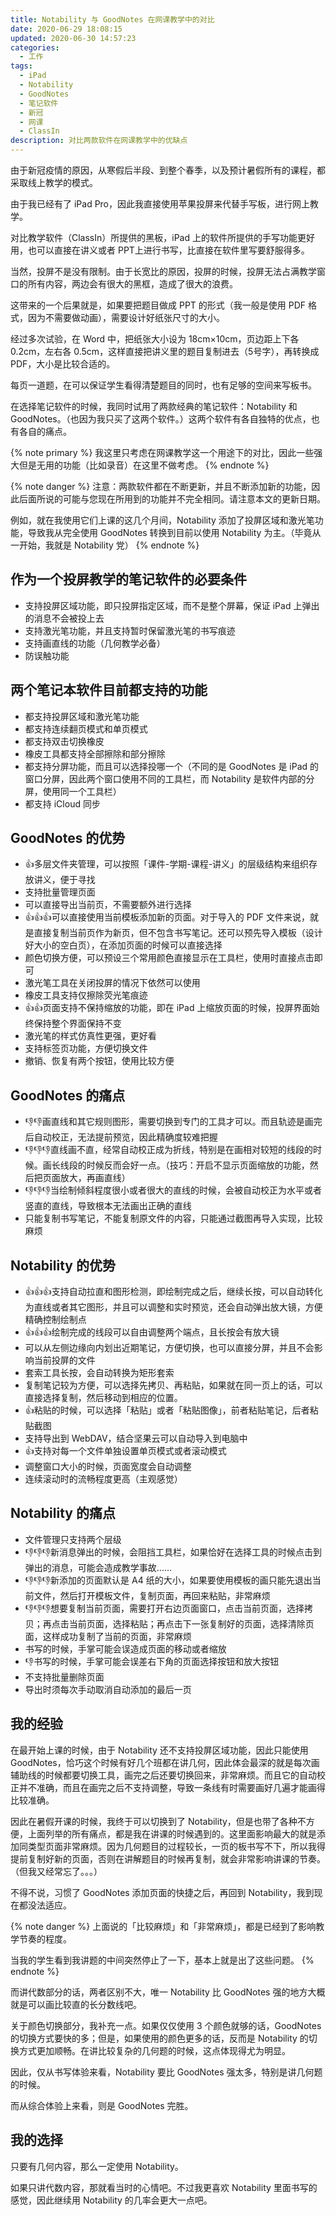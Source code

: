 ```yaml
---
title: Notability 与 GoodNotes 在网课教学中的对比
date: 2020-06-29 18:08:15
updated: 2020-06-30 14:57:23
categories:
  - 工作
tags:
  - iPad
  - Notability
  - GoodNotes
  - 笔记软件
  - 新冠
  - 网课
  - ClassIn
description: 对比两款软件在网课教学中的优缺点
---
```


由于新冠疫情的原因，从寒假后半段、到整个春季，以及预计暑假所有的课程，都采取线上教学的模式。

由于我已经有了 iPad Pro，因此我直接使用苹果投屏来代替手写板，进行网上教学。

对比教学软件（ClassIn）所提供的黑板，iPad 上的软件所提供的手写功能更好用，也可以直接在讲义或者 PPT上进行书写，比直接在软件里写要舒服得多。

当然，投屏不是没有限制。由于长宽比的原因，投屏的时候，投屏无法占满教学窗口的所有内容，两边会有很大的黑框，造成了很大的浪费。

这带来的一个后果就是，如果要把题目做成 PPT 的形式（我一般是使用 PDF 格式，因为不需要做动画），需要设计好纸张尺寸的大小。

经过多次试验，在 Word 中，把纸张大小设为 18cm×10cm，页边距上下各 0.2cm，左右各 0.5cm，这样直接把讲义里的题目复制进去（5号字），再转换成 PDF，大小是比较合适的。

每页一道题，在可以保证学生看得清楚题目的同时，也有足够的空间来写板书。

在选择笔记软件的时候，我同时试用了两款经典的笔记软件：Notability 和 GoodNotes。（也因为我只买了这两个软件。）这两个软件有各自独特的优点，也有各自的痛点。

{% note primary %}
我这里只考虑在网课教学这一个用途下的对比，因此一些强大但是无用的功能（比如录音）在这里不做考虑。
{% endnote %}

{% note danger %}
注意：两款软件都在不断更新，并且不断添加新的功能，因此后面所说的可能与您现在所用到的功能并不完全相同。请注意本文的更新日期。

例如，就在我使用它们上课的这几个月间，Notability 添加了投屏区域和激光笔功能，导致我从完全使用 GoodNotes 转换到目前以使用 Notability 为主。（毕竟从一开始，我就是 Notability 党）
{% endnote %}

## 作为一个投屏教学的笔记软件的必要条件

- 支持投屏区域功能，即只投屏指定区域，而不是整个屏幕，保证 iPad 上弹出的消息不会被投上去
- 支持激光笔功能，并且支持暂时保留激光笔的书写痕迹
- 支持画直线的功能（几何教学必备）
- 防误触功能

## 两个笔记本软件目前都支持的功能

- 都支持投屏区域和激光笔功能
- 都支持连续翻页模式和单页模式
- 都支持双击切换橡皮
- 橡皮工具都支持全部擦除和部分擦除
- 都支持分屏功能，而且可以选择投哪一个（不同的是 GoodNotes 是 iPad 的窗口分屏，因此两个窗口使用不同的工具栏，而 Notability 是软件内部的分屏，使用同一个工具栏）
- 都支持 iCloud 同步

## GoodNotes 的优势

- 👍多层文件夹管理，可以按照「课件-学期-课程-讲义」的层级结构来组织存放讲义，便于寻找
- 支持批量管理页面
- 可以直接导出当前页，不需要额外进行选择
- 👍👍👍可以直接使用当前模板添加新的页面。对于导入的 PDF 文件来说，就是直接复制当前页作为新页，但不包含书写笔记。还可以预先导入模板（设计好大小的空白页），在添加页面的时候可以直接选择
- 颜色切换方便，可以预设三个常用颜色直接显示在工具栏，使用时直接点击即可
- 激光笔工具在关闭投屏的情况下依然可以使用
- 橡皮工具支持仅擦除荧光笔痕迹
- 👍👍页面支持不保持缩放的功能，即在 iPad 上缩放页面的时候，投屏界面始终保持整个界面保持不变
- 激光笔的样式仿真性更强，更好看
- 支持标签页功能，方便切换文件
- 撤销、恢复有两个按钮，使用比较方便

## GoodNotes 的痛点

- 👎👎画直线和其它规则图形，需要切换到专门的工具才可以。而且轨迹是画完后自动校正，无法提前预览，因此精确度较难把握
- 👎👎👎直线画不直，经常自动校正成为折线，特别是在画相对较短的线段的时候。画长线段的时候反而会好一点。（技巧：开启不显示页面缩放的功能，然后把页面放大，再画直线）
- 👎👎👎当绘制倾斜程度很小或者很大的直线的时候，会被自动校正为水平或者竖直的直线，导致根本无法画出正确的直线
- 只能复制书写笔记，不能复制原文件的内容，只能通过截图再导入实现，比较麻烦

## Notability 的优势

- 👍👍👍支持自动拉直和图形检测，即绘制完成之后，继续长按，可以自动转化为直线或者其它图形，并且可以调整和实时预览，还会自动弹出放大镜，方便精确控制绘制点
- 👍👍👍绘制完成的线段可以自由调整两个端点，且长按会有放大镜
- 可以从左侧边缘向内划出近期笔记，方便切换，也可以直接分屏，并且不会影响当前投屏的文件
- 套索工具长按，会自动转换为矩形套索
- 复制笔记较为方便，可以选择先拷贝、再粘贴，如果就在同一页上的话，可以直接选择复制，然后移动到相应的位置。
- 👍粘贴的时候，可以选择「粘贴」或者「粘贴图像」，前者粘贴笔记，后者粘贴截图
- 支持导出到 WebDAV，结合坚果云可以自动导入到电脑中
- 👍支持对每一个文件单独设置单页模式或者滚动模式
- 调整窗口大小的时候，页面宽度会自动调整
- 连续滚动时的流畅程度更高（主观感觉）

## Notability 的痛点

- 文件管理只支持两个层级
- 👎👎👎新消息弹出的时候，会阻挡工具栏，如果恰好在选择工具的时候点击到弹出的消息，可能会造成教学事故……
- 👎👎👎新添加的页面默认是 A4 纸的大小，如果要使用模板的画只能先退出当前文件，然后打开模板文件，复制页面，再回来粘贴，非常麻烦
- 👎👎👎想要复制当前页面，需要打开右边页面窗口，点击当前页面，选择拷贝；再点击当前页面，选择粘贴；再点击下一张复制好的页面，选择清除页面，这样成功复制了当前的页面，非常麻烦
- 书写的时候，手掌可能会误造成页面的移动或者缩放
- 👎书写的时候，手掌可能会误差右下角的页面选择按钮和放大按钮
- 不支持批量删除页面
- 导出时须每次手动取消自动添加的最后一页

## 我的经验

在最开始上课的时候，由于 Notability 还不支持投屏区域功能，因此只能使用 GoodNotes，恰巧这个时候有好几个班都在讲几何，因此体会最深的就是每次画辅助线的时候都要切换工具，画完之后还要切换回来，非常麻烦。而且它的自动校正并不准确，而且在画完之后不支持调整，导致一条线有时需要画好几遍才能画得比较准确。

因此在暑假开课的时候，我终于可以切换到了 Notability，但是也带了各种不方便，上面列举的所有痛点，都是我在讲课的时候遇到的。这里面影响最大的就是添加同类型页面非常麻烦。因为几何题目的过程较长，一页的板书写不下，所以我得提前复制好新的页面，否则在讲解题目的时候再复制，就会非常影响讲课的节奏。（但我又经常忘了。。。）

不得不说，习惯了 GoodNotes 添加页面的快捷之后，再回到 Notability，我到现在都没法适应。

{% note danger %}
上面说的「比较麻烦」和「非常麻烦」，都是已经到了影响教学节奏的程度。

当我的学生看到我讲题的中间突然停止了一下，基本上就是出了这些问题。
{% endnote %}

而讲代数部分的话，两者区别不大，唯一 Notability 比 GoodNotes 强的地方大概就是可以画比较直的长分数线吧。

关于颜色切换部分，我补充一点。如果仅仅使用 3 个颜色就够的话，GoodNotes 的切换方式要快的多；但是，如果使用的颜色更多的话，反而是 Notability 的切换方式更加顺畅。在讲比较复杂的几何题的时候，这点体现得尤为明显。

因此，仅从书写体验来看，Notability 要比 GoodNotes 强太多，特别是讲几何题的时候。

而从综合体验上来看，则是 GoodNotes 完胜。

## 我的选择

只要有几何内容，那么一定使用 Notability。

如果只讲代数内容，那就看当时的心情吧。不过我更喜欢 Notability 里面书写的感觉，因此继续用 Notability 的几率会更大一点吧。
